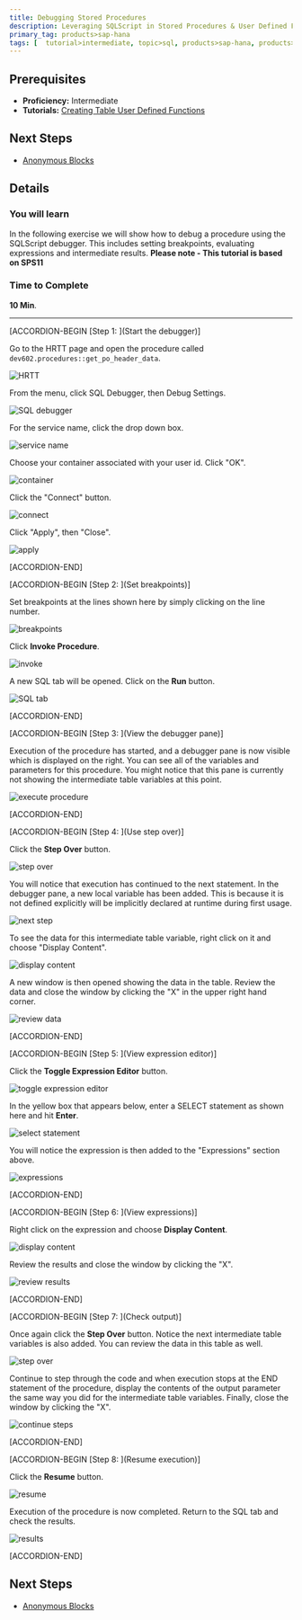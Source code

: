 ```yaml
---
title: Debugging Stored Procedures
description: Leveraging SQLScript in Stored Procedures & User Defined Functions
primary_tag: products>sap-hana
tags: [  tutorial>intermediate, topic>sql, products>sap-hana, products>sap-hana\,-express-edition  ]
---
```

## Prerequisites  
- **Proficiency:** Intermediate
- **Tutorials:** [Creating Table User Defined Functions](https://www.sap.com/developer/tutorials/xsa-sqlscript-table-user.html)

## Next Steps
- [Anonymous Blocks](https://www.sap.com/developer/tutorials/xsa-sqlscript-anonymous.html)

## Details
### You will learn  
In the following exercise we will show how to debug a procedure using the SQLScript debugger. This includes setting breakpoints, evaluating expressions and intermediate results.
**Please note - This tutorial is based on SPS11**

### Time to Complete
**10 Min**.

---

[ACCORDION-BEGIN [Step 1: ](Start the debugger)]

Go to the HRTT page and open the procedure called `dev602.procedures::get_po_header_data`.

![HRTT](1.png)

From the menu, click SQL Debugger, then Debug Settings.

![SQL debugger](2.png)

For the service name, click the drop down box.

![service name](3.png)

Choose your container associated with your user id.  Click "OK".

![container](4.png)

Click the "Connect" button.

![connect](5.png)

Click "Apply", then "Close".

![apply](6.png)


[ACCORDION-END]

[ACCORDION-BEGIN [Step 2: ](Set breakpoints)]

Set breakpoints at the lines shown here by simply clicking on the line number.

![breakpoints](7.png)

Click **Invoke Procedure**.

![invoke](8.png)

A new SQL tab will be opened.  Click on the **Run** button.

![SQL tab](9.png)


[ACCORDION-END]

[ACCORDION-BEGIN [Step 3: ](View the debugger pane)]

Execution of the procedure has started, and a debugger pane is now visible which is displayed on the right. You can see all of the variables and parameters for this procedure.  You might notice that this pane is currently not showing the intermediate table variables at this point.

![execute procedure](10.png)


[ACCORDION-END]

[ACCORDION-BEGIN [Step 4: ](Use step over)]

Click the **Step Over** button.

![step over](11.png)

You will notice that execution has continued to the next statement. In the debugger pane, a new local variable has been added. This is because it is not defined explicitly will be implicitly declared at runtime during first usage.

![next step](12.png)

To see the data for this intermediate table variable, right click on it and choose "Display Content".

![display content](13.png)

A new window is then opened showing the data in the table. Review the data and close the window by clicking the "X" in the upper right hand corner.

![review data](14.png)


[ACCORDION-END]

[ACCORDION-BEGIN [Step 5: ](View expression editor)]

Click the **Toggle Expression Editor** button.

![toggle expression editor](15.png)

In the yellow box that appears below, enter a SELECT statement as shown here and hit **Enter**.

![select statement](16.png)

You will notice the expression is then added to the "Expressions" section above.

![expressions](17.png)


[ACCORDION-END]

[ACCORDION-BEGIN [Step 6: ](View expressions)]

Right click on the expression and choose **Display Content**.

![display content](18.png)

Review the results and close the window by clicking the "X".

![review results](19.png)


[ACCORDION-END]

[ACCORDION-BEGIN [Step 7: ](Check output)]

Once again click the **Step Over** button. Notice the next intermediate table variables is also added.  You can review the data in this table as well.

![step over](20.png)

Continue to step through the code and when execution stops at the END statement of the procedure, display the contents of the output parameter the same way you did for the intermediate table variables. Finally, close the window by clicking the "X".

![continue steps](21.png)


[ACCORDION-END]

[ACCORDION-BEGIN [Step 8: ](Resume execution)]

Click the **Resume** button.

![resume](22.png)

Execution of the procedure is now completed. Return to the SQL tab and check the results.

![results](23.png)


[ACCORDION-END]



## Next Steps
- [Anonymous Blocks](https://www.sap.com/developer/tutorials/xsa-sqlscript-anonymous.html)
